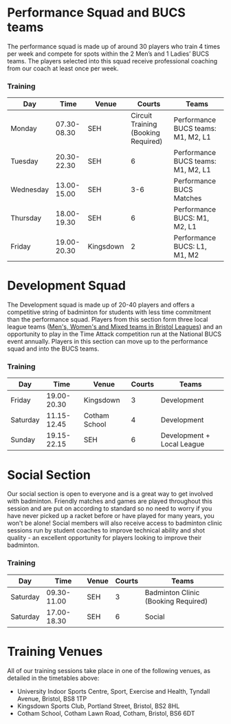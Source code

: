 # Performance Squad and BUCS teams

The performance squad is made up of around 30 players who train 4 times per week and compete for spots within the 2 Men’s and 1 Ladies’ BUCS teams.  The players selected into this squad receive professional coaching from our coach at least once per week.

### Training

Day | Time | Venue | Courts | Teams
--- | --- | --- | --- | ---
Monday | 07.30-08.30 | SEH | Circuit Training (Booking Required) | Performance BUCS teams: M1, M2, L1
Tuesday | 20.30-22.30 | SEH | 6 | Performance BUCS teams: M1, M2, L1
Wednesday | 13.00-15.00 | SEH | 3-6 | Performance BUCS Matches
Thursday | 18.00-19.30 | SEH | 6 | Performance BUCS: M1, M2, L1
Friday | 19.00-20.30 | Kingsdown | 2 | Performance BUCS: L1, M1, M2

# Development Squad

The Development squad is made up of 20-40 players and offers a competitive string of badminton for students with less time commitment than the performance squad. Players from this section form three local league teams ([Men's, Women's and Mixed teams in Bristol Leagues](http://www.avonba.co.uk/)) and an opportunity to play in the Time Attack competition run at the National BUCS event annually. Players in this section can move up to the performance squad and into the BUCS teams.

### Training

Day | Time | Venue | Courts | Teams
--- | --- | --- | --- | ---
Friday | 19.00-20.30 | Kingsdown | 3 | Development
Saturday | 11.15-12.45 | Cotham School | 4 | Development
Sunday | 19.15-22.15 | SEH | 6 | Development + Local League

# Social Section

Our social section is open to everyone and is a great way to get involved with badminton. Friendly matches and games are played throughout this session and are put on according to standard so no need to worry if you have never picked up a racket before or have played for many years, you won't be alone! Social members will also receive access to badminton clinic sessions run by student coaches to improve technical ability and shot quality - an excellent opportunity for players looking to improve their badminton.

### Training

Day | Time | Venue | Courts | Teams
--- | --- | --- | --- | ---
Saturday | 09.30-11.00 | SEH | 3 | Badminton Clinic (Booking Required)
Saturday | 17.00-18.30 | SEH | 6 | Social

# Training Venues

All of our training sessions take place in one of the following venues, as detailed in the timetables above:

- University Indoor Sports Centre, Sport, Exercise and Health, Tyndall Avenue, Bristol, BS8 1TP
- Kingsdown Sports Club, Portland Street, Bristol, BS2 8HL
- Cotham School, Cotham Lawn Road, Cotham, Bristol, BS6 6DT
